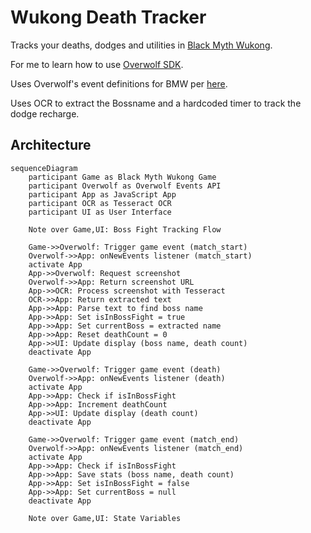 # Wukong Death Tracker

Tracks your deaths, dodges and utilities in [Black Myth Wukong](https://store.steampowered.com/app/2358720/Black_Myth_Wukong/).

For me to learn how to use [Overwolf SDK](https://dev.overwolf.com/ow-native/getting-started/overview/).

Uses Overwolf's event definitions for BMW per [here](https://dev.overwolf.com/ow-native/live-game-data-gep/supported-games/black-myth-wukong/?game-tab=docs).

Uses OCR to extract the Bossname and a hardcoded timer to track the dodge recharge.

## Architecture

```mermaid
sequenceDiagram
    participant Game as Black Myth Wukong Game
    participant Overwolf as Overwolf Events API
    participant App as JavaScript App
    participant OCR as Tesseract OCR
    participant UI as User Interface

    Note over Game,UI: Boss Fight Tracking Flow

    Game->>Overwolf: Trigger game event (match_start)
    Overwolf->>App: onNewEvents listener (match_start)
    activate App
    App->>Overwolf: Request screenshot
    Overwolf->>App: Return screenshot URL
    App->>OCR: Process screenshot with Tesseract
    OCR->>App: Return extracted text
    App->>App: Parse text to find boss name
    App->>App: Set isInBossFight = true
    App->>App: Set currentBoss = extracted name
    App->>App: Reset deathCount = 0
    App->>UI: Update display (boss name, death count)
    deactivate App

    Game->>Overwolf: Trigger game event (death)
    Overwolf->>App: onNewEvents listener (death)
    activate App
    App->>App: Check if isInBossFight
    App->>App: Increment deathCount
    App->>UI: Update display (death count)
    deactivate App

    Game->>Overwolf: Trigger game event (match_end)
    Overwolf->>App: onNewEvents listener (match_end)
    activate App
    App->>App: Check if isInBossFight
    App->>App: Save stats (boss name, death count)
    App->>App: Set isInBossFight = false
    App->>App: Set currentBoss = null
    deactivate App

    Note over Game,UI: State Variables
```
